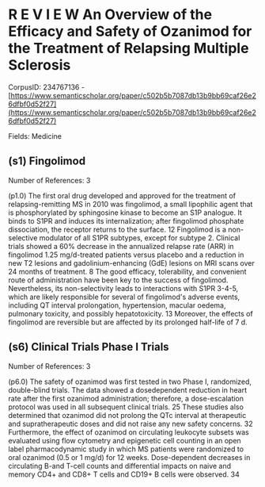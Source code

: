 # R E V I E W An Overview of the Efficacy and Safety of Ozanimod for the Treatment of Relapsing Multiple Sclerosis

CorpusID: 234767136 - [https://www.semanticscholar.org/paper/c502b5b7087db13b9bb69caf26e26dfbf0d52f27](https://www.semanticscholar.org/paper/c502b5b7087db13b9bb69caf26e26dfbf0d52f27)

Fields: Medicine

## (s1) Fingolimod
Number of References: 3

(p1.0) The first oral drug developed and approved for the treatment of relapsing-remitting MS in 2010 was fingolimod, a small lipophilic agent that is phosphorylated by sphingosine kinase to become an S1P analogue. It binds to S1PR and induces its internalization; after fingolimod phosphate dissociation, the receptor returns to the surface. 12 Fingolimod is a non-selective modulator of all S1PR subtypes, except for subtype 2. Clinical trials showed a 60% decrease in the annualized relapse rate (ARR) in fingolimod 1.25 mg/d-treated patients versus placebo and a reduction in new T2 lesions and gadolinium-enhancing (GdE) lesions on MRI scans over 24 months of treatment. 8 The good efficacy, tolerability, and convenient route of administration have been key to the success of fingolimod. Nevertheless, its non-selectivity leads to interactions with S1PR 3-4-5, which are likely responsible for several of fingolimod's adverse events, including QT interval prolongation, hypertension, macular oedema, pulmonary toxicity, and possibly hepatotoxicity. 13 Moreover, the effects of fingolimod are reversible but are affected by its prolonged half-life of 7 d.
## (s6) Clinical Trials Phase I Trials
Number of References: 3

(p6.0) The safety of ozanimod was first tested in two Phase I, randomized, double-blind trials. The data showed a dosedependent reduction in heart rate after the first ozanimod administration; therefore, a dose-escalation protocol was used in all subsequent clinical trials. 25 These studies also determined that ozanimod did not prolong the QTc interval at therapeutic and supratherapeutic doses and did not raise any new safety concerns. 32 Furthermore, the effect of ozanimod on circulating leukocyte subsets was evaluated using flow cytometry and epigenetic cell counting in an open label pharmacodynamic study in which MS patients were randomized to oral ozanimod (0.5 or 1 mg/d) for 12 weeks. Dose-dependent decreases in circulating B-and T-cell counts and differential impacts on naive and memory CD4+ and CD8+ T cells and CD19+ B cells were observed. 34 
